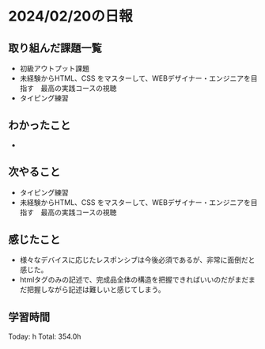 # 2024/02/20の日報
## 取り組んだ課題一覧
* 初級アウトプット課題
* 未経験からHTML、CSS をマスターして、WEBデザイナー・エンジニアを目指す　最高の実践コースの視聴
* タイピング練習
## わかったこと
* 
## 次やること
* タイピング練習
* 未経験からHTML、CSS をマスターして、WEBデザイナー・エンジニアを目指す　最高の実践コースの視聴
## 感じたこと
* 様々なデバイスに応じたレスポンシブは今後必須であるが、非常に面倒だと感じた。
* htmlタグのみの記述で、完成品全体の構造を把握できればいいのだがまだまだ把握しながら記述は難しいと感じてしまう。
## 学習時間
Today: h
Total: 354.0h

